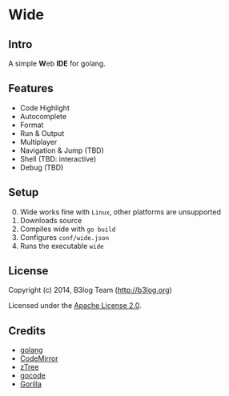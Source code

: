 # Wide #

## Intro ##
A simple <b>W</b>eb **IDE** for golang.

## Features ##

* Code Highlight
* Autocomplete
* Format
* Run & Output
* Multiplayer
* Navigation & Jump (TBD)
* Shell (TBD: interactive)
* Debug (TBD)

## Setup ##

0. Wide works fine with `Linux`, other platforms are unsupported
1. Downloads source
2. Compiles wide with `go build` 
3. Configures `conf/wide.json`
4. Runs the executable `wide`

## License ##

Copyright (c) 2014, B3log Team (http://b3log.org)

Licensed under the [Apache License 2.0](https://github.com/b3log/wide/blob/master/LICENSE).

## Credits ##

* [golang](http://golang.org)
* [CodeMirror](https://github.com/marijnh/CodeMirror)
* [zTree](https://github.com/zTree/zTree_v3) 
* [gocode](https://github.com/nsf/gocode)
* [Gorilla](https://github.com/gorilla)

